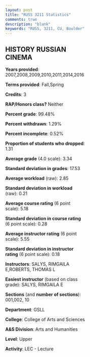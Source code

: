 ```yaml
---
layout: post
title: "RUSS 3211 Statistics"
comments: true
description: "blank"
keywords: "RUSS, 3211, CU, Boulder"
--- 
```

<head>
<script src="https://ajax.googleapis.com/ajax/libs/jquery/2.1.3/jquery.min.js"></script>
<script src="https://dl.dropboxusercontent.com/s/pc42nxpaw1ea4o9/highcharts.js?dl=0"></script>
<!-- <script src="../assets/js/highcharts.js"></script> -->
<style type="text/css">@font-face {
	font-family: "Bebas Neue";
	src: url(https://www.filehosting.org/file/details/544349/BebasNeue%20Regular.otf) format("opentype");
	}
	h1.Bebas { 
		font-family: "Bebas Neue", Verdana, Tahoma;
	}
</style>
</head>
<body>
	<div id="container" style="float: right; width: 45%; height: 88%; margin-left: 2.5%; margin-right: 2.5%;"></div>
	<script language="JavaScript">
		$(document).ready(function() {
		var chart = {type: 'column'};
		var title = {text: 'Grade Distribution'};
		var xAxis = {categories: ['A','B','C','D','F'],crosshair: true};
		var yAxis = {min: 0,title: {text: 'Percentage'}};
		var tooltip = {headerFormat: '<center><b><span style="font-size:20px">{point.key}</span></b></center>',
		               pointFormat: '<td style="padding:0"><b>{point.y:.1f}%</b></td>',
		               footerFormat: '</table>',shared: true,useHTML: true};
		var plotOptions = {column: {pointPadding: 0.0,borderWidth: 0}};  
		var credits = {enabled: false};var series= [{name: 'Percent',data: [49.83,42.47,5.35,0.67,1.67,]}];
		var json = {};
		json.chart = chart;
		json.title = title;
		json.tooltip = tooltip;
		json.xAxis = xAxis;
		json.yAxis = yAxis;  
		json.series = series;
		json.plotOptions = plotOptions;  
		json.credits = credits;
		$('#container').highcharts(json);
	});
	</script>
</body>
			   
## HISTORY RUSSIAN CINEMA

**Years provided**: 2007,2008,2009,2010,2011,2014,2016

**Terms provided**: Fall,Spring

**Credits**: 3

**RAP/Honors class?** Neither

**Percent grade**: 99.48%

**Percent withdrawn**: 1.29%

**Percent incomplete**: 0.52%

**Proportion of students who dropped**: 1.31

**Average grade** (4.0 scale): 3.34

**Standard deviation in grades**: 17.53

**Average workload** (raw): 2.85

**Standard deviation in workload** (raw): 0.21

**Average course rating** (6 point scale): 5.18

**Standard deviation in course rating** (6 point scale): 0.28

**Average instructor rating** (6 point scale): 5.55

**Standard deviation in instructor rating** (6 point scale): 0.18

**Instructors**: SALYS, RIMGAILA E,ROBERTS, THOMAS L

**Easiest instructor** (based on class grade): SALYS, RIMGAILA E

**Sections** (and **number of sections**): 001,002, 10

**Department**: GSLL

**College**: College of Arts and Sciences

**A&S Division**: Arts and Humanities

**Level**: Upper

**Activity**: LEC - Lecture
